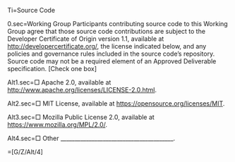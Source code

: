 Ti=Source Code

0.sec=Working Group Participants contributing source code to this Working Group agree that those source code
contributions are subject to the Developer Certificate of Origin version 1.1, available at http://developercertificate.org/, the
license indicated below, and any policies and governance rules included in the source code’s repository. Source code may
not be a required element of an Approved Deliverable specification. [Check one box]

Alt1.sec=□ Apache 2.0, available at http://www.apache.org/licenses/LICENSE-2.0.html.

Alt2.sec=□ MIT License, available at https://opensource.org/licenses/MIT.

Alt3.sec=□ Mozilla Public License 2.0, available at https://www.mozilla.org/MPL/2.0/.

Alt4.sec=□ Other ________________________________________.

=[G/Z/Alt/4]